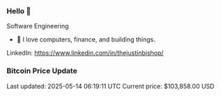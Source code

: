 ### Hello 🤙  

Software Engineering

- 🔭 I love computers, finance, and building things.
  
LinkedIn: https://www.linkedin.com/in/thejustinbishop/  






































































### Bitcoin Price Update
Last updated: 2025-05-14 06:19:11 UTC
Current price: $103,858.00 USD
